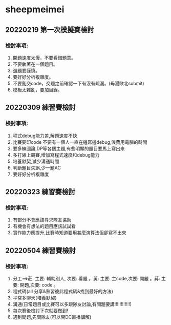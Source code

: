 # sheepmeimei
## 20220219 第一次模擬賽檢討
### 檢討事項:
1. 開題速度太慢，不要看錯題意。
2. 不要執著在一個題目。
3. 選題要謹慎。
4. 要好好分析複雜度。
5. 不要亂交code，交題之前確認一下有沒有疏漏。(母湯歐北submit)
6. 模板太雜亂，要加目錄。

## 20220309 練習賽檢討
### 檢討事項:
1. 程式debug能力差,解題速度不快
2. 比賽要印code  不要有一個人一直在邊寫邊debug,浪費用電腦的時間
3. 要多練圖論,DP等各個主題,有些明顯的題目要馬上寫出來
4. 多打線上競賽,增加寫程式速度和debug能力
5. 培養默契,減少溝通時間
6. 判斷題目失誤,少一題AC
7. 要好好分析複雜度

## 20220323 練習賽檢討
### 檢討事項:
1. 有部分不會應該尋求隊友協助
2. 有機會有想法的題目應該試試看
3. 實作能力應提升,比賽時知道要用甚麼演算法但卻寫不出來

## 20220504 練習賽檢討
### 檢討事項:
1. 分工==>莊: 主要: 輔助別人, 次要: 看題 。黃: 主要: 主code,次要: 開題 。蔣: 主要: 開題,次要: code 。
2. 程式碼(all 分享&熟習彼此程式碼&找到最好的方法)
3. 平常多聊天(培養默契)
4. 溝通(日常題目或比賽可以多跟隊友討論,有問題要講!!!!!!!!!!!!)
5. 每次賽後檢討下次就要做到!
6. 遇到問題,先問隊友(可以開DC直播講解)
